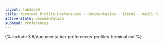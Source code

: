 ```yaml
---
layout: subdoc36
title: Terminal Profile Preferences - Documentation - iTerm2 - macOS Terminal Replacement
active-state: documentation
subhead: Preferences
---
```

{% include 3.6/documentation-preferences-profiles-terminal.md %}
